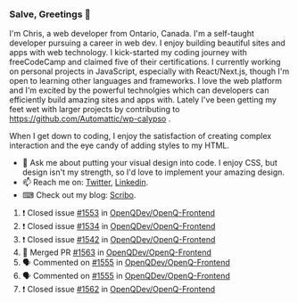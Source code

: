 ### Salve, Greetings 👋

I'm Chris, a web developer from Ontario, Canada. I'm a self-taught developer pursuing a career in web dev. I enjoy building beautiful sites and apps with web technology.
I kick-started my coding journey with freeCodeCamp and claimed five of their certifications.  I currently working on personal projects in JavaScript, especially with React/Next.js, though I'm open to learning other languages and frameworks. I love the web platform and I'm excited by the powerful technolgies which can developers can efficiently build amazing sites and apps with. Lately I've been getting my feet wet with larger projects by contributing to https://github.com/Automattic/wp-calypso .

When I get down to coding, I enjoy the satisfaction of creating complex interaction and the eye candy of adding styles to my HTML. 

- 💬 Ask me about putting your visual design into code. I enjoy CSS, but design isn't my strength, so I'd love to implement your amazing design.
- 📫 Reach me on: [Twitter](https://twitter.com/Christo28120856), [Linkedin](https://www.linkedin.com/in/christopher-stevers-07b9a5204/).
- ⌨ Check out my blog: [Scribo](https://christopherstevers.cf).
<!--
**Christopher-Stevers/Christopher-Stevers** is a ✨ _special_ ✨ repository because its `README.md` (this file) appears on your GitHub profile.

Here are some ideas to get you started:

- 🔭 I’m currently working on ...
- 🌱 I’m currently learning ...
- 👯 I’m looking to collaborate on ...
- 🤔 I’m looking for help with ...
- 😄 Pronouns: ...
- ⚡ Fun fact: ...
-->

<!--START_SECTION:activity-->
1. ❗️ Closed issue [#1553](https://github.com/OpenQDev/OpenQ-Frontend/issues/1553) in [OpenQDev/OpenQ-Frontend](https://github.com/OpenQDev/OpenQ-Frontend)
2. ❗️ Closed issue [#1534](https://github.com/OpenQDev/OpenQ-Frontend/issues/1534) in [OpenQDev/OpenQ-Frontend](https://github.com/OpenQDev/OpenQ-Frontend)
3. ❗️ Closed issue [#1542](https://github.com/OpenQDev/OpenQ-Frontend/issues/1542) in [OpenQDev/OpenQ-Frontend](https://github.com/OpenQDev/OpenQ-Frontend)
4. 🎉 Merged PR [#1563](https://github.com/OpenQDev/OpenQ-Frontend/pull/1563) in [OpenQDev/OpenQ-Frontend](https://github.com/OpenQDev/OpenQ-Frontend)
5. 🗣 Commented on [#1555](https://github.com/OpenQDev/OpenQ-Frontend/issues/1555) in [OpenQDev/OpenQ-Frontend](https://github.com/OpenQDev/OpenQ-Frontend)
6. 🗣 Commented on [#1555](https://github.com/OpenQDev/OpenQ-Frontend/issues/1555) in [OpenQDev/OpenQ-Frontend](https://github.com/OpenQDev/OpenQ-Frontend)
7. ❗️ Closed issue [#1562](https://github.com/OpenQDev/OpenQ-Frontend/issues/1562) in [OpenQDev/OpenQ-Frontend](https://github.com/OpenQDev/OpenQ-Frontend)
<!--END_SECTION:activity-->
